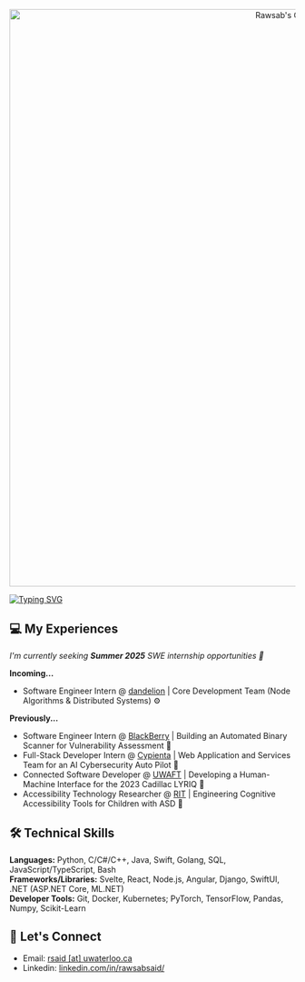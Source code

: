 <p align="center">
<img src="https://user-images.githubusercontent.com/45187177/214447371-3722060e-515d-4d2d-bc09-23f998c71b7d.png" alt="Rawsab's GitHub Banner" width="1015"/>
</p>

<!--
<div id="badges" align="center">
  <a href="https://www.linkedin.com/in/rawsabsaid/">
    <img src="https://img.shields.io/badge/LinkedIn-blue?style=for-the-badge&logo=linkedin&logoColor=white" alt="LinkedIn Badge"/>
  </a>
  <a href="mailto:rsaid@uwaterloo.ca">
    <img src="https://img.shields.io/badge/Email-ECC035?style=for-the-badge&logo=microsoftoutlook&logoColor=black" alt="Email Badge"/>
  </a>
  <a href="mailto:rawsab04@gmail.com">
    <img src="https://img.shields.io/badge/Personal%20Email-DB4437?style=for-the-badge&logo=gmail&logoColor=white" alt="Personal Badge"/>
  </a>
</div>
-->

<!--
[![Typing SVG](https://readme-typing-svg.demolab.com?font=Circular&size=34&duration=3500&pause=1000&color=F7F7F7&width=435&lines=Hey+there%2C+I'm+Rawsab+%F0%9F%91%8B)](https://git.io/typing-svg)
-->

[![Typing SVG](https://readme-typing-svg.demolab.com?font=Circular&duration=2000&pause=1300&color=F7F7F7&width=700&lines=I'm+Rawsab%2C+a+Software+Engineering+Student+at+the+University+of+Waterloo+%F0%9F%91%A8%E2%80%8D%F0%9F%8E%93;Distributed+Systems+%40+Dandelion+%7C+SWE+%40+BlackBerry+%7C+Full-Stack+%40+Cypienta)](https://git.io/typing-svg)

## 💻 My Experiences

_I'm currently seeking **Summer 2025** SWE internship opportunities 🔭_

**Incoming...**
- Software Engineer Intern @ [dandelion](https://dandelionnet.io/) | Core Development Team (Node Algorithms & Distributed Systems) ⚙️

**Previously...**
- Software Engineer Intern @ [BlackBerry](https://www.blackberry.com/us/en) | Building an Automated Binary Scanner for Vulnerability Assessment 🔐
- Full-Stack Developer Intern @ [Cypienta](https://cypienta.com/) | Web Application and Services Team for an AI Cybersecurity Auto Pilot 🚀
- Connected Software Developer @ [UWAFT](https://www.uwaft.ca/) | Developing a Human-Machine Interface for the 2023 Cadillac LYRIQ 🚗
- Accessibility Technology Researcher @ [RIT](https://www.rit.edu/) | Engineering Cognitive Accessibility Tools for Children with ASD 🧠

## 🛠️ Technical Skills

**Languages:** Python, C/C#/C++, Java, Swift, Golang, SQL, JavaScript/TypeScript, Bash \
**Frameworks/Libraries:** Svelte, React, Node.js, Angular, Django, SwiftUI, .NET (ASP.NET Core, ML.NET) \
**Developer Tools:** Git, Docker, Kubernetes; PyTorch, TensorFlow, Pandas, Numpy, Scikit-Learn

## 🤝 Let's Connect 

- Email: [rsaid [at] uwaterloo.ca](mailto:rsaid@uwaterloo.ca)
- Linkedin: [linkedin.com/in/rawsabsaid/](https://www.linkedin.com/in/rawsabsaid/)

<!--
**rawsab/rawsab** is a ✨ _special_ ✨ repository because its `README.md` (this file) appears on your GitHub profile.

Here are some ideas to get you started:

- 🔭 I’m currently working on ...
- 🌱 I’m currently learning ...
- 👯 I’m looking to collaborate on ...
- 🤔 I’m looking for help with ...
- 💬 Ask me about ...
- 📫 How to reach me: ...
- 😄 Pronouns: ...
- ⚡ Fun fact: ...
-->
